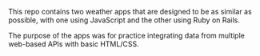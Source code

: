 This repo contains two weather apps that are designed to be as similar as possible, with one using JavaScript and the other using Ruby on Rails.

The purpose of the apps was for practice integrating data from multiple web-based APIs with basic HTML/CSS. 
